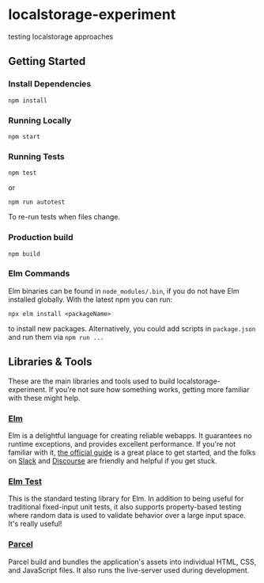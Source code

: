 # localstorage-experiment

testing localstorage approaches

## Getting Started

### Install Dependencies

`npm install`

### Running Locally

`npm start`

### Running Tests

`npm test`

or

`npm run autotest`

To re-run tests when files change.

### Production build

`npm build`

### Elm Commands

Elm binaries can be found in `node_modules/.bin`, if you do not have Elm
installed globally. With the latest npm you can run:

`npx elm install <packageName>`

to install new packages. Alternatively, you could add scripts in `package.json`
and run them via `npm run ...`

## Libraries & Tools

These are the main libraries and tools used to build localstorage-experiment. If you're not
sure how something works, getting more familiar with these might help.

### [Elm](https://elm-lang.org)

Elm is a delightful language for creating reliable webapps. It guarantees no
runtime exceptions, and provides excellent performance. If you're not familiar
with it, [the official guide](https://guide.elm-lang.org) is a great place to get
started, and the folks on [Slack](https://elmlang.herokuapp.com) and
[Discourse](https://discourse.elm-lang.org) are friendly and helpful if you get
stuck.

### [Elm Test](https://package.elm-lang.org/packages/elm-exploration/test/latest)

This is the standard testing library for Elm. In addition to being useful for
traditional fixed-input unit tests, it also supports property-based testing
where random data is used to validate behavior over a large input space. It's
really useful!

### [Parcel](https://parceljs.org)

Parcel build and bundles the application's assets into individual HTML, CSS, and
JavaScript files. It also runs the live-server used during development.
